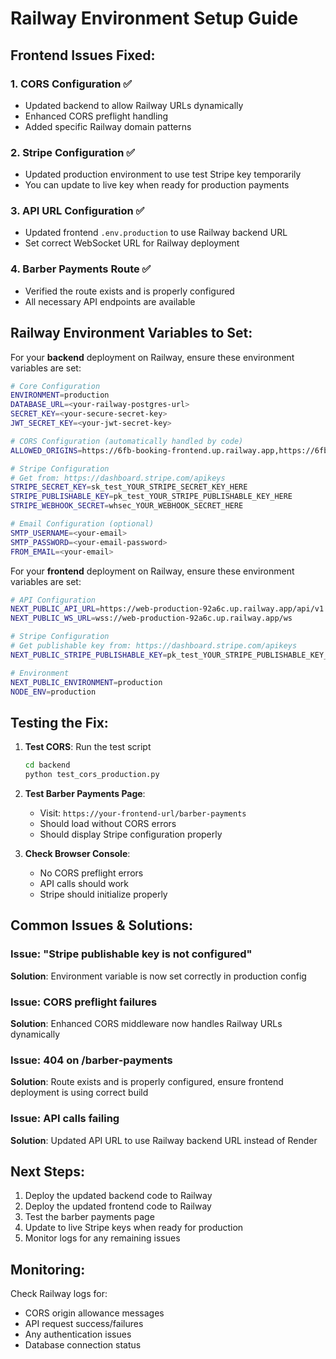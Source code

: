 # Railway Environment Setup Guide

## Frontend Issues Fixed:

### 1. CORS Configuration ✅
- Updated backend to allow Railway URLs dynamically
- Enhanced CORS preflight handling
- Added specific Railway domain patterns

### 2. Stripe Configuration ✅
- Updated production environment to use test Stripe key temporarily
- You can update to live key when ready for production payments

### 3. API URL Configuration ✅
- Updated frontend `.env.production` to use Railway backend URL
- Set correct WebSocket URL for Railway deployment

### 4. Barber Payments Route ✅
- Verified the route exists and is properly configured
- All necessary API endpoints are available

## Railway Environment Variables to Set:

For your **backend** deployment on Railway, ensure these environment variables are set:

```bash
# Core Configuration
ENVIRONMENT=production
DATABASE_URL=<your-railway-postgres-url>
SECRET_KEY=<your-secure-secret-key>
JWT_SECRET_KEY=<your-jwt-secret-key>

# CORS Configuration (automatically handled by code)
ALLOWED_ORIGINS=https://6fb-booking-frontend.up.railway.app,https://6fb-booking-frontend-production.up.railway.app

# Stripe Configuration
# Get from: https://dashboard.stripe.com/apikeys
STRIPE_SECRET_KEY=sk_test_YOUR_STRIPE_SECRET_KEY_HERE
STRIPE_PUBLISHABLE_KEY=pk_test_YOUR_STRIPE_PUBLISHABLE_KEY_HERE
STRIPE_WEBHOOK_SECRET=whsec_YOUR_WEBHOOK_SECRET_HERE

# Email Configuration (optional)
SMTP_USERNAME=<your-email>
SMTP_PASSWORD=<your-email-password>
FROM_EMAIL=<your-email>
```

For your **frontend** deployment on Railway, ensure these environment variables are set:

```bash
# API Configuration
NEXT_PUBLIC_API_URL=https://web-production-92a6c.up.railway.app/api/v1
NEXT_PUBLIC_WS_URL=wss://web-production-92a6c.up.railway.app/ws

# Stripe Configuration
# Get publishable key from: https://dashboard.stripe.com/apikeys
NEXT_PUBLIC_STRIPE_PUBLISHABLE_KEY=pk_test_YOUR_STRIPE_PUBLISHABLE_KEY_HERE

# Environment
NEXT_PUBLIC_ENVIRONMENT=production
NODE_ENV=production
```

## Testing the Fix:

1. **Test CORS**: Run the test script
   ```bash
   cd backend
   python test_cors_production.py
   ```

2. **Test Barber Payments Page**: 
   - Visit: `https://your-frontend-url/barber-payments`
   - Should load without CORS errors
   - Should display Stripe configuration properly

3. **Check Browser Console**:
   - No CORS preflight errors
   - API calls should work
   - Stripe should initialize properly

## Common Issues & Solutions:

### Issue: "Stripe publishable key is not configured"
**Solution**: Environment variable is now set correctly in production config

### Issue: CORS preflight failures
**Solution**: Enhanced CORS middleware now handles Railway URLs dynamically

### Issue: 404 on /barber-payments
**Solution**: Route exists and is properly configured, ensure frontend deployment is using correct build

### Issue: API calls failing
**Solution**: Updated API URL to use Railway backend URL instead of Render

## Next Steps:

1. Deploy the updated backend code to Railway
2. Deploy the updated frontend code to Railway
3. Test the barber payments page
4. Update to live Stripe keys when ready for production
5. Monitor logs for any remaining issues

## Monitoring:

Check Railway logs for:
- CORS origin allowance messages
- API request success/failures
- Any authentication issues
- Database connection status